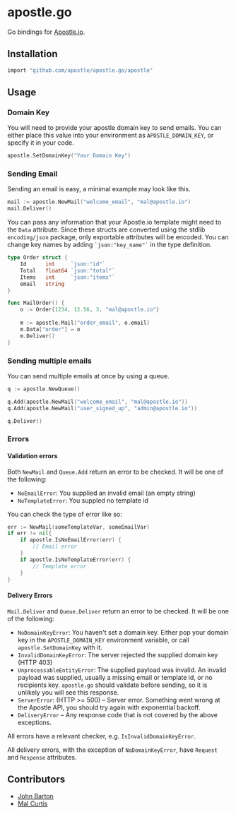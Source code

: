 # apostle.go

Go bindings for [Apostle.io](http://apostle.io).


## Installation

```sh
import "github.com/apostle/apostle.go/apostle"
```

## Usage

### Domain Key
You will need to provide your apostle domain key to send emails. You can either place this value into your environment as `APOSTLE_DOMAIN_KEY`, or specify it in your code.

```go
apostle.SetDomainKey("Your Domain Key")
```

### Sending Email

Sending an email is easy, a minimal example may look like this.

```go
mail := apostle.NewMail("welcome_email", "mal@apostle.io")
mail.Deliver()
```

You can pass any information that your Apostle.io template might need to the `Data` attribute. Since these structs are converted using the stdlib `encoding/json` package, only exportable attributes will be encoded. You can change key names by adding `` `json:"key_name"` `` in the type definition.

```go
type Order struct {
	Id 		int		`json:"id"`
	Total 	float64	`json:"total"`
	Items 	int		`json:"items"`
	email	string
}

func MailOrder() {
	o := Order{1234, 12.56, 3, "mal@apostle.io"}
	
	m := apostle.Mail("order_email", o.email)
	m.Data["order"] = o
	m.Deliver()
}
```

### Sending multiple emails

You can send multiple emails at once by using a queue.
```go
q := apostle.NewQueue()

q.Add(apostle.NewMail("welcome_email", "mal@apostle.io"))
q.Add(apostle.NewMail("user_signed_up", "admin@apostle.io"))

q.Deliver()
```

### Errors

#### Validation errors

Both `NewMail` and `Queue.Add` return an error to be checked. It will be one of the following:

* `NoEmailError`: You supplied an invalid email (an empty string)
* `NoTemplateError`: You suppled no template id

You can check the type of error like so:

```go
err := NewMail(someTemplateVar, someEmailVar)
if err != nil{
	if apostle.IsNoEmailError(err) {
		// Email error
	}
	if apostle.IsNoTemplateError(err) {
		// Template error
	}
}
```

#### Delivery Errors


`Mail.Deliver` and `Queue.Deliver` return an error to be checked. It will be one of the following:

* `NoDomainKeyError`: You haven't set a domain key. Either pop your domain key in the `APOSTLE_DOMAIN_KEY` environment variable, or call `apostle.SetDomainKey` with it.
* `InvalidDomainKeyError`: The server rejected the supplied domain key (HTTP 403)
* `UnprocessableEntityError`: The supplied payload was invalid. An invalid payload was supplied, usually a missing email or template id, or no recipients key. `apostle.go` should validate before sending, so it is unlikely you will see this response.
* `ServerError`: (HTTP >= 500) – Server error. Something went wrong at the Apostle API, you should try again with exponential backoff.
* `DeliveryError` – Any response code that is not covered by the above exceptions.

All errors have a relevant checker, e.g. `IsInvalidDomainKeyError`.

All delivery errors, with the exception of `NoDomainKeyError`, have `Request` and `Response` attributes.



## Contributors

* [John Barton](http://whoisjohnbarton.com)
* [Mal Curtis](https://github.com/snikch)
